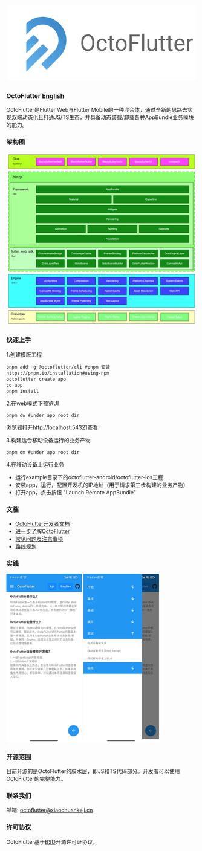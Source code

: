 <a href="https://octoflutter.izuiyou.com">
  <h1 align="center">
    <picture>
      <img alt="OctoFlutter" src="../icon.png" height = "200px">
    </picture>
  </h1>
</a>

### OctoFlutter [English](../../README.md)

OctoFlutter是Flutter Web与Flutter Mobile的一种混合体，通过全新的思路去实现双端动态化且打通JS/TS生态，并具备动态装载/卸载各种AppBundle业务模块的能力。

### 架构图
<img src="../octoflutter_architecture.png">

### 快速上手
1.创建模版工程
   ```shell
   pnpm add -g @octoflutter/cli #pnpm 安装 https://pnpm.io/installation#using-npm
   octoflutter create app
   cd app
   pnpm install
   ```
2.在web模式下预览UI
   ```shell
   pnpm dw #under app root dir
   ```
  浏览器打开http://localhost:54321查看

3.构建适合移动设备运行的业务产物
   ```shell
   pnpm dm #under app root dir
   ```
4.在移动设备上运行业务
  * 运行example目录下的octoflutter-android/octoflutter-ios工程
  * 安装app，运行，配置开发机的IP地址（用于请求第三步构建的业务产物）
  * 打开app，点击按钮 "Launch Remote AppBundle"

### 文档
* [OctoFlutter开发者文档](./documentation.md)
* [进一步了解OctoFlutter](./octoflutter.md)
* [常见问题及注意事项](./question.md)
* [路线规划](./roadmap.md)

### 实践
<img src="../example_1.jpg" width = 200 >  <img src="../example_2.jpg" width = 200>


### 开源范围
目前开源的是OctoFlutter的胶水层，即JS和TS代码部分。开发者可以使用OctoFlutter的完整能力。

### 联系我们

邮箱: octoflutter@xiaochuankeji.cn

### 许可协议

OctoFlutter基于[BSD](../../LICENSE)开源许可证协议。
